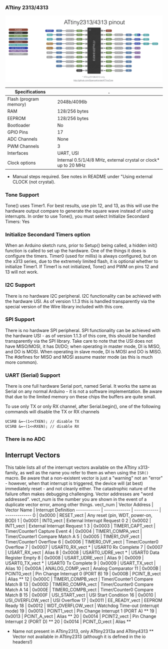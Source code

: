 ### ATtiny 2313/4313
![x4 pin mapping](Pinout_x313.jpg "Arduino Pin Mapping for ATtiny x313-family")

 Specifications |  .
------------ | -------------
Flash (program memory)   | 2048b/4096b
RAM  | 128/256 bytes
EEPROM | 128/256 bytes
Bootloader | No
GPIO Pins | 17
ADC Channels | None
PWM Channels | 3
Interfaces | UART, USI
Clock options | Internal 0.5/1/4/8 MHz, external crystal or clock* up to 20 MHz

* Manual steps required. See notes in README under "Using external CLOCK (not crystal).

### Tone Support
Tone() uses Timer1. For best results, use pin 12, and 13, as this will use the hardware output compare to generate the square wave instead of using interrupts. In order to use Tone(), you must select Initialize Secondard Timers: Yes

### Initialize Secondard Timers option
When an Arduino sketch runs, prior to Setup() being called, a hidden init() function is called to set up the hardware. One of the things it does is configure the timers. Timer0 (used for millis) is always configured, but on the x313 series, due to the extremely limited flash, it is optional whether to initialize Timer1. If Timer1 is not initialized, Tone() and PWM on pins 12 and 13 will not work.

### I2C Support
There is no hardware I2C peripheral. I2C functionality can be achieved with the hardware USI. As of version 1.1.3 this is handled transparently via the special version of the Wire library included with this core.

### SPI Support
There is no hardware SPI peripheral. SPI functionality can be achieved with the hardware USI - as of version 1.1.3 of this core, this should be handled transparently via the SPI library. Take care to note that the USI does not have MISO/MOSI, it has DI/DO; when operating in master mode, DI is MISO, and DO is MOSI. When operating in slave mode, DI is MOSI and DO is MISO. The #defines for MISO and MOSI assume master mode (as this is much more common).

### UART (Serial) Support
There is one full hardware Serial port, named Serial. It works the same as Serial on any normal Arduino - it is not a software implementation. Be aware that due to the limited memory on these chips the buffers are quite small.

To use only TX or only RX channel, after Serial.begin(), one of the following commands will disable the TX or RX channels
```
UCSRB &=~(1<<TXEN); // disable TX
UCSRB &=~(1<<RXEN); // disable RX
```

### There is no ADC

## Interrupt Vectors
This table lists all of the interrupt vectors available on the ATtiny x313-family, as well as the name you refer to them as when using the `ISR()` macro. Be aware that a non-existent vector is just a "warning" not an "error" - however, when that interrupt is triggered, the device will (at best) immediately reset - and not cleanly either. The catastrophic nature of the failure often makes debugging challenging. Vector addresses are "word addressed". vect_num is the number you are shown in the event of a duplicate vector error, among other things.
vect_num | Vector Address | Vector Name | Interrupt Definition
------------ | ------------- | ------------ | -------------
0 | 0x0000 | RESET_vect | Any reset (pin, WDT, power-on, BOD)
1 | 0x0001 | INT0_vect | External Interrupt Request 0
2 | 0x0002 | INT1_vect | External Interrupt Request 1
3 | 0x0003 | TIMER1_CAPT_vect | Timer/Counter1 Capture Event
4 | 0x0004 | TIMER1_COMPA_vect | Timer/Counter1 Compare Match A
5 | 0x0005 | TIMER1_OVF_vect | Timer/Counter1 Overflow
6 | 0x0006 | TIMER0_OVF_vect | Timer/Counter0 Overflow
7 | 0x0007 | USART0_RX_vect * | USART0 Rx Complete
7 | 0x0007 | USART_RX_vect | Alias
8 | 0x0008 | USART0_UDRE_vect * | USART0 Data Register Empty
8 | 0x0008 | USART_UDRE_vect | Alias
9 | 0x0009 | USART0_TX_vect * | USART0 Tx Complete
9 | 0x0009 | USART_TX_vect | Alias
10 | 0x000A | ANALOG_COMP_vect | Analog Comparator
11 | 0x000B | PCINT0_vect | Pin Change Interrupt 0 (PORT B)
19 | 0x000B | PCINT_B_vect | Alias **
12 | 0x000C | TIMER1_COMPB_vect | Timer/Counter1 Compare Match B
13 | 0x000D | TIMER0_COMPA_vect | Timer/Counter0 Compare Match A
14 | 0x000E | TIMER0_COMPB_vect | Timer/Counter0 Compare Match B
15 | 0x000F | USI_START_vect | USI Start Condition
16 | 0x0010 | USI_OVERFLOW_vect | USI Overflow
17 | 0x0011 | EE_READY_vect |  EEPROM Ready
18 | 0x0012 | WDT_OVERFLOW_vect | Watchdog Time-out (interrupt mode)
19 | 0x0013 | PCINT1_vect | Pin Change Interrupt 1 (PORT A) **
19 | 0x0013 | PCINT_A_vect | Alias **
20 | 0x0014 | PCINT2_vect | Pin Change Interrupt 2 (PORT D) **
20 | 0x0014 | PCINT_D_vect | Alias **
* Name not present in ATtiny2313, only ATtiny2313a and ATtiny4313
** Vector not available in ATtiny2313 (although it is defined in the io headers!)
